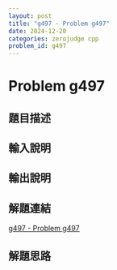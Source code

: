 ```yaml
---
layout: post
title: "g497 - Problem g497"
date: 2024-12-20
categories: zerojudge cpp
problem_id: g497
---
```


# Problem g497

## 題目描述



## 輸入說明



## 輸出說明



## 解題連結

[g497 - Problem g497](https://zerojudge.tw/ShowProblem?problemid=g497)

## 解題思路

